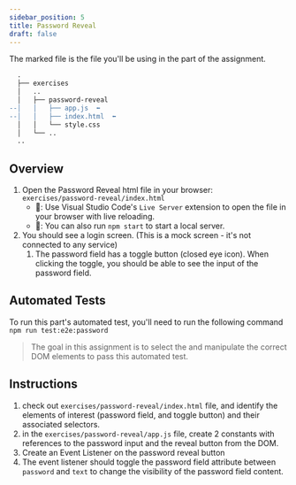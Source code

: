 ```yaml
---
sidebar_position: 5
title: Password Reveal
draft: false
---
```

The marked file is the file you'll be using in the part of the assignment.
```diff
  .
  ├── exercises
  │   ..
  │   ├── password-reveal
--│   │   ├── app.js  ⬅️
--│   │   ├── index.html  ⬅️
  │   │   └── style.css
  │   └── ..
  ..
```
## Overview
1. Open the Password Reveal html file in your browser: `exercises/password-reveal/index.html`
    * 🦉: Use Visual Studio Code's `Live Server` extension to open the file in your browser with live reloading.
    * 🦉: You can also run `npm start` to start a local server.
2. You should see a login screen. (This is a mock screen - it's not connected to any service)
   1. The password field has a toggle button (closed eye icon). When clicking the toggle, you should be able to see the input of the password field.

## Automated Tests
To run this part's automated test, you'll need to run the following command `npm run test:e2e:password`


> The goal in this assignment is to select the and manipulate the correct DOM elements to pass this automated test.

## Instructions
1. check out `exercises/password-reveal/index.html` file, and identify the elements of interest (password field, and toggle button) and their associated selectors.
2. in the `exercises/password-reveal/app.js` file, create 2 constants with references to the password input and the reveal button from the DOM.
3. Create an Event Listener on the password reveal button
4. The event listener should toggle the password field attribute between `password` and `text` to change the visibility of the password field content.